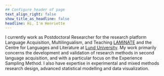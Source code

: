 ```yaml
---
## Configure header of page
text_align_right: false
show_title_as_headline: false
headline: Hi, I'm Henriette
---
```


I currently work as Postdoctoral Researcher for the research platform Language Acquisition, Multilingualism, and Teaching [LAMiNATE](https://laminate.ht.lu.se/) and the Centre for Languages and Literature at [Lund University](https://portal.research.lu.se/en/persons/henriette-l-arndt). My work primarily concerns the development and validation of research methods in second language acquisition, and with a particular focus on the Experience Sampling Method. I also have expertise in experimental and mixed methods research design, advanced statistical modelling and data visualization.